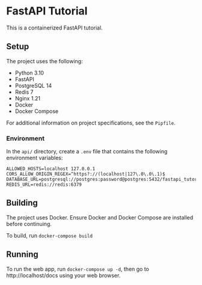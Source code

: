 # FastAPI Tutorial
This is a containerized FastAPI tutorial.

## Setup
The project uses the following:
- Python 3.10
- FastAPI
- PostgreSQL 14
- Redis 7
- Nginx 1.21
- Docker
- Docker Compose

For additional information on project specifications, see the ```Pipfile```.

### Environment
In the ```api/``` directory, create a ```.env``` file
that contains the following environment variables:
```
ALLOWED_HOSTS=localhost 127.0.0.1
CORS_ALLOW_ORIGIN_REGEX=^https?://(localhost|127\.0\.0\.1)$
DATABASE_URL=postgresql://postgres:password@postgres:5432/fastapi_tutorial
REDIS_URL=redis://redis:6379
```

## Building
The project uses Docker. Ensure Docker and Docker Compose are installed before continuing.

To build, run ```docker-compose build```

## Running
To run the web app, run ```docker-compose up -d```, then 
go to http://localhost/docs using your web browser.
